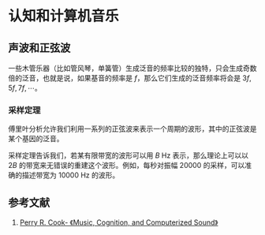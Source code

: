 # 认知和计算机音乐

[annotation]: [id] (339b16d7-a96f-4e7c-9d7f-5a841815c8f9)
[annotation]: [status] (public)
[annotation]: [create_time] (2021-12-25 18:52:29)
[annotation]: [category] (读书笔记)
[annotation]: [tags] (音乐|计算机)
[annotation]: [comments] (true)
[annotation]: [url] (http://blog.ccyg.studio/article/339b16d7-a96f-4e7c-9d7f-5a841815c8f9)

## 声波和正弦波

一些木管乐器（比如管风琴，单簧管）生成泛音的频率比较的独特，只会生成奇数倍的泛音，也就是说，如果基音的频率是 $f$，那么它们生成的泛音频率将会是 $3f, 5f, 7f, \cdots$。

### 采样定理

傅里叶分析允许我们利用一系列的正弦波来表示一个周期的波形，其中的正弦波是某个基因的泛音。

采样定理告诉我们，若某有限带宽的波形可以用  $B$ Hz 表示，那么理论上可以以 $2B$ 的带宽来无错误的重建这个波形。例如，每秒对振幅 20000 的采样，可以准确的描述带宽为 10000 Hz 的波形。

## 参考文献

1. [Perry R. Cook- 《Music, Cognition, and Computerized Sound》](https://book.douban.com/subject/1935213/)
